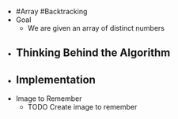 - #Array #Backtracking
- Goal
	- We are given an array of distinct numbers
- Thinking Behind the Algorithm
	-
- Implementation
	-
- Image to Remember
	- TODO Create image to remember